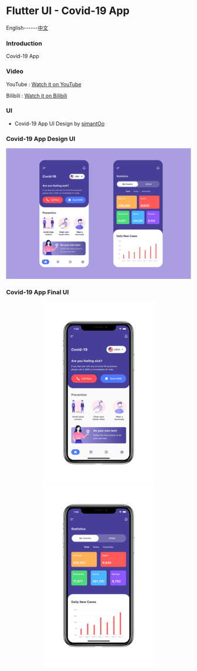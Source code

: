 # Flutter UI - Covid-19 App

English------[中文](README_CN.md)

### Introduction

Covid-19 App

### Video

YouTube : [Watch it on YouTube]()

Bilibili : [Watch it on Bilibili]()

### UI 

 - Covid-19 App UI Design by [simantOo](https://www.uplabs.com/posts/covid-19-app-a0f11b11-7887-4d6f-b969-08f42d44bec8)


### Covid-19 App Design UI

![00](00.png)

### Covid-19 App Final UI

<div align=center> <img src = '01.png' width = '300' >  <img src = '02.png' width = '300' >
